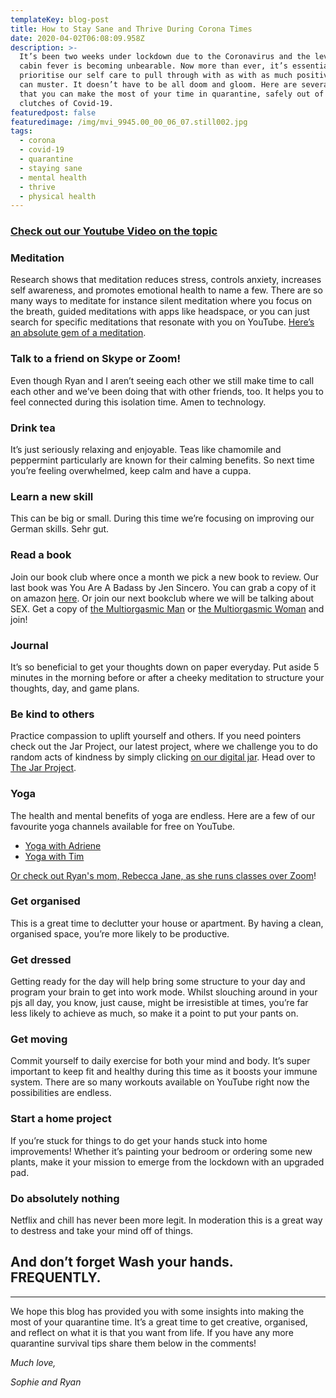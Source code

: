 ```yaml
---
templateKey: blog-post
title: How to Stay Sane and Thrive During Corona Times
date: 2020-04-02T06:08:09.958Z
description: >-
  It’s been two weeks under lockdown due to the Coronavirus and the level of
  cabin fever is becoming unbearable. Now more than ever, it’s essential that we
  prioritise our self care to pull through with as with as much positivity as we
  can muster. It doesn’t have to be all doom and gloom. Here are several ways
  that you can make the most of your time in quarantine, safely out of the
  clutches of Covid-19.
featuredpost: false
featuredimage: /img/mvi_9945.00_00_06_07.still002.jpg
tags:
  - corona
  - covid-19
  - quarantine
  - staying sane
  - mental health
  - thrive
  - physical health
---
```

### [Check out our Youtube Video on the topic](https://www.youtube.com/watch?v=49Ena-12SZo&t=104s)

### Meditation

Research shows that meditation reduces stress, controls anxiety, increases self awareness, and promotes emotional health to name a few. There are so many ways to meditate for instance silent meditation where you focus on the breath, guided meditations with apps like headspace, or you can just search for specific meditations that resonate with you on YouTube. [Here’s an absolute gem of a meditation](https://www.youtube.com/watch?v=lssNBHXz4Vw).

### Talk to a friend on Skype or Zoom!

Even though Ryan and I aren’t seeing each other we still make time to call each other and we’ve been doing that with other friends, too. It helps you to feel connected during this isolation time. Amen to technology.

### Drink tea

It’s just seriously relaxing and enjoyable. Teas like chamomile and peppermint particularly are known for their calming benefits. So next time you’re feeling overwhelmed, keep calm and have a cuppa.

### Learn a new skill

This can be big or small. During this time we’re focusing on improving our German skills. Sehr gut.

### Read a book

Join our book club where once a month we pick a new book to review. Our last book was You Are A Badass by Jen Sincero. You can grab a copy of it on amazon [here](https://amzn.to/2V4ta5b). Or join our next bookclub where we will be talking about SEX. Get a copy of [the Multiorgasmic Man](https://amzn.to/3276VNF) or [the Multiorgasmic Woman](https://amzn.to/3276VNF) and join!

### Journal

It’s so beneficial to get your thoughts down on paper everyday. Put aside 5 minutes in the morning before or after a cheeky meditation to structure your thoughts, day, and game plans.

### Be kind to others

Practice compassion to uplift yourself and others. If you need pointers check out the Jar Project, our latest project, where we challenge you to do random acts of kindness by simply clicking [on our digital jar](https://itssophieandryan.com/blog/2020-03-29-bring-on-april-and-the-jar-project/). Head over to [The Jar Project](https://thejarproject.com/).

### Yoga

The health and mental benefits of yoga are endless. Here are a few of our favourite yoga channels available for free on YouTube.

* [Yoga with Adriene](https://www.youtube.com/user/yogawithadriene)
* [Yoga with Tim](https://www.youtube.com/channel/UCciuZl2ydLCvN5txlLW0rIg)

[Or check out Ryan's mom, Rebecca Jane, as she runs classes over Zoom](https://rjmindbody.com/)! 

### Get organised

This is a great time to declutter your house or apartment. By having a clean, organised space, you’re more likely to be productive.

### Get dressed

Getting ready for the day will help bring some structure to your day and program your brain to get into work mode. Whilst slouching around in your pjs all day, you know, just cause, might be irresistible at times, you’re far less likely to achieve as much, so make it a point to put your pants on.

### Get moving

Commit yourself to daily exercise for both your mind and body. It’s super important to keep fit and healthy during this time as it boosts your immune system. There are so many workouts available on YouTube right now the possibilities are endless.

### Start a home project

If you’re stuck for things to do get your hands stuck into home improvements! Whether it’s painting your bedroom or ordering some new plants, make it your mission to emerge from the lockdown with an upgraded pad.

### Do absolutely nothing

Netflix and chill has never been more legit. In moderation this is a great way to destress and take your mind off of things.

## And don’t forget Wash your hands. FREQUENTLY.

<hr>

We hope this blog has provided you with some insights into making the most of your quarantine time. It’s a great time to get creative, organised, and reflect on what it is that you want from life. If you have any more quarantine survival tips share them below in the comments! 

*Much love,*

*Sophie and Ryan*